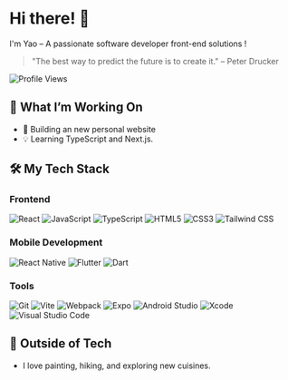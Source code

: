 # Hi there! 👋
I'm Yao – A passionate software developer front-end solutions !

> "The best way to predict the future is to create it." – Peter Drucker


![Profile Views](https://komarev.com/ghpvc/?username=YaoHure&color=blue)

## 🌱 What I’m Working On
- 🚀 Building an new personal website
- 💡 Learning TypeScript and Next.js.

## 🛠️ My Tech Stack
### Frontend
![React](https://img.shields.io/badge/React-61DAFB?logo=react&logoColor=black)
![JavaScript](https://img.shields.io/badge/JavaScript-F7DF1E?logo=javascript&logoColor=black)
![TypeScript](https://img.shields.io/badge/TypeScript-3178C6?logo=typescript&logoColor=white)
![HTML5](https://img.shields.io/badge/HTML5-E34F26?logo=html5&logoColor=white)
![CSS3](https://img.shields.io/badge/CSS3-1572B6?logo=css3&logoColor=white)
![Tailwind CSS](https://img.shields.io/badge/TailwindCSS-06B6D4?logo=tailwindcss&logoColor=white)

### Mobile Development
![React Native](https://img.shields.io/badge/React%20Native-61DAFB?logo=react&logoColor=black)
![Flutter](https://img.shields.io/badge/Flutter-02569B?logo=flutter&logoColor=white)
![Dart](https://img.shields.io/badge/Dart-0175C2?logo=dart&logoColor=white)

### Tools
![Git](https://img.shields.io/badge/Git-F05032?logo=git&logoColor=white)
![Vite](https://img.shields.io/badge/Vite-646CFF?logo=vite&logoColor=white)
![Webpack](https://img.shields.io/badge/Webpack-8DD6F9?logo=webpack&logoColor=black)
![Expo](https://img.shields.io/badge/Expo-000020?logo=expo&logoColor=white)
![Android Studio](https://img.shields.io/badge/Android%20Studio-3DDC84?logo=android-studio&logoColor=white)
![Xcode](https://img.shields.io/badge/Xcode-147EFB?logo=xcode&logoColor=white)
![Visual Studio Code](https://img.shields.io/badge/VS%20Code-007ACC?logo=visual-studio-code&logoColor=white)

## 🎨 Outside of Tech
- I love painting, hiking, and exploring new cuisines.

